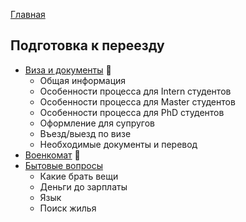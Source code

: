 [Главная](/Guide/)

## Подготовка к переезду
* [Виза и документы](виза-и-документы.md) 🔄
  * Общая информация
  * Особенности процесса для Intern студентов
  * Особенности процесса для Master студентов
  * Особенности процесса для PhD студентов
  * Оформление для супругов
  * Въезд/выезд по визе
  * Необходимые документы и перевод
* [Военкомат](военкомат.md) 🔄
* [Бытовые вопросы](бытовые-вопросы.md)
  * Какие брать вещи
  * Деньги до зарплаты
  * Язык
  * Поиск жилья

